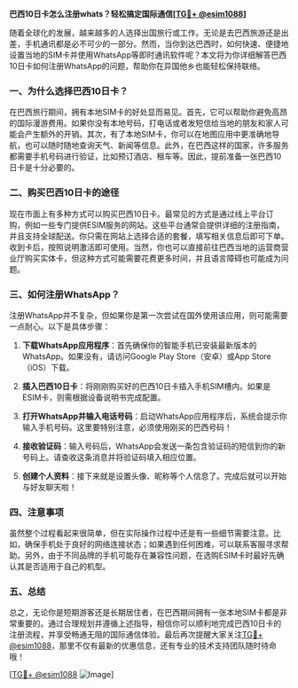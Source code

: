 **巴西10日卡怎么注册whats？轻松搞定国际通信[[TG💪+ @esim1088](https://t.me/s/esim1088)]**

随着全球化的发展，越来越多的人选择出国旅行或工作。无论是去巴西旅游还是出差，手机通讯都是必不可少的一部分。然而，当你到达巴西时，如何快速、便捷地设置当地的SIM卡并使用WhatsApp等即时通讯软件呢？本文将为你详细解答巴西10日卡如何注册WhatsApp的问题，帮助你在异国他乡也能轻松保持联络。

### 一、为什么选择巴西10日卡？

在巴西旅行期间，拥有本地SIM卡的好处显而易见。首先，它可以帮助你避免高昂的国际漫游费用。如果你没有本地号码，打电话或者发短信给当地的朋友和家人可能会产生额外的开销。其次，有了本地SIM卡，你可以在地图应用中更准确地导航，也可以随时随地查询天气、新闻等信息。此外，在巴西这样的国家，许多服务都需要手机号码进行验证，比如预订酒店、租车等。因此，提前准备一张巴西10日卡是十分必要的。

### 二、购买巴西10日卡的途径

现在市面上有多种方式可以购买巴西10日卡。最常见的方式是通过线上平台订购，例如一些专门提供ESIM服务的网站。这些平台通常会提供详细的注册指南，并且支持全球配送。你只需在网站上选择合适的套餐，填写相关信息后即可下单。收到卡后，按照说明激活即可使用。当然，你也可以直接前往巴西当地的运营商营业厅购买实体卡，但这种方式可能需要花费更多时间，并且语言障碍也可能成为问题。

### 三、如何注册WhatsApp？

注册WhatsApp并不复杂，但如果你是第一次尝试在国外使用该应用，则可能需要一点耐心。以下是具体步骤：

1. **下载WhatsApp应用程序**：首先确保你的智能手机已安装最新版本的WhatsApp。如果没有，请访问Google Play Store（安卓）或App Store（iOS）下载。
   
2. **插入巴西10日卡**：将刚刚购买好的巴西10日卡插入手机SIM槽内。如果是ESIM卡，则需根据设备说明书完成配置。

3. **打开WhatsApp并输入电话号码**：启动WhatsApp应用程序后，系统会提示你输入手机号码。这里要特别注意，必须使用刚买的巴西号码！

4. **接收验证码**：输入号码后，WhatsApp会发送一条包含验证码的短信到你的新号码上。请查收这条消息并将验证码填入相应位置。

5. **创建个人资料**：接下来就是设置头像、昵称等个人信息了。完成后就可以开始与好友聊天啦！

### 四、注意事项

虽然整个过程看起来很简单，但在实际操作过程中还是有一些细节需要注意。比如，确保手机处于良好的网络连接状态；如果遇到任何困难，可以联系客服寻求帮助。另外，由于不同品牌的手机可能存在兼容性问题，在选购ESIM卡时最好先确认其是否适用于自己的机型。

### 五、总结

总之，无论你是短期游客还是长期居住者，在巴西期间拥有一张本地SIM卡都是非常重要的。通过合理规划并遵循上述指导，相信你可以顺利地完成巴西10日卡的注册流程，并享受畅通无阻的国际通信体验。最后再次提醒大家关注[TG💪+ @esim1088](https://t.me/s/esim1088)，那里不仅有最新的优惠信息，还有专业的技术支持团队随时待命哦！

[[TG💪+ @esim1088](https://t.me/s/esim1088) ![Image](https://i.postimg.cc/4NQfJmqS/Snipaste-2025-05-13-00-14-12.png)]